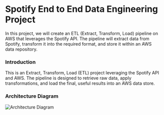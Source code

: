 # Spotify End to End Data Engineering Project
In this project, we will create an ETL (Extract, Transform, Load) pipeline on AWS that leverages the Spotify API. The pipeline will extract data from Spotify, transform it into the required format, and store it within an AWS data repository.

### Introduction
This is an Extract, Transform, Load (ETL) project leveraging the Spotify API and AWS. The pipeline is designed to retrieve raw data, apply transformations, and load the final, useful results into an AWS data store.

### Architecture Diagram
![Architecture Diagram](https://myoctocat.com/assets/images/base-octocat.svg)






